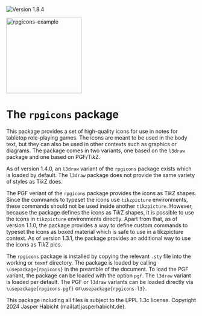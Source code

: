 ![Version 1.8.4](https://img.shields.io/badge/version-1.8.4-blue)

<img width="200" alt="rpgicons-example" src="https://github.com/jasperhabicht/rpgicons/assets/6378801/81a1d0aa-7a4f-4f83-bbdc-3bc3332023b2" /> 

# The `rpgicons` package

This package provides a set of high-quality icons for use in notes for tabletop role-playing games. 
The icons are meant to be used in the body text, but they can also be used in other contexts such 
as graphics or diagrams. The package comes in two variants, one based on the `l3draw` package and one
based on PGF/Ti*k*Z.

As of version 1.4.0, an `l3draw` variant of the `rpgicons` package exists which is loaded by default.
The `l3draw` package does not provide the same variety of styles as Ti*k*Z does. 

The PGF veriant of the `rpgicons` package provides the icons as Ti*k*Z shapes. Since the commands to 
typeset the icons use `tikzpicture` environments, these commands should not be used inside another 
`tikzpicture`. However, because the package defines the icons as Ti*k*Z shapes, it is possible to 
use the icons in `tikzpicture` environments directly. Apart from that, as of version 1.1.0, the 
package provides a way to define custom commands to typeset the icons as boxed material which is 
safe to use in a tikzpicture context. As of version 1.3.1, the package provides an additional way 
to use the icons as Ti*k*Z pics. 

The `rpgicons` package is installed by copying the relevant `.sty` file into the working or `texmf`
directory. The package is loaded by calling `\usepackage{rpgicons}` in the preamble of the document. 
To load the PGF variant, the package can be loaded with the option `pgf`. The `l3draw` variant is 
loaded per default. The PGF or `l3draw` variants can be loaded directly via 
`\usepackage{rpgicons-pgf}` or`\usepackage{rpgicons-l3}`.

This package including all files is subject to the LPPL 1.3c license.
Copyright 2024 Jasper Habicht (mail(at)jasperhabicht.de).
